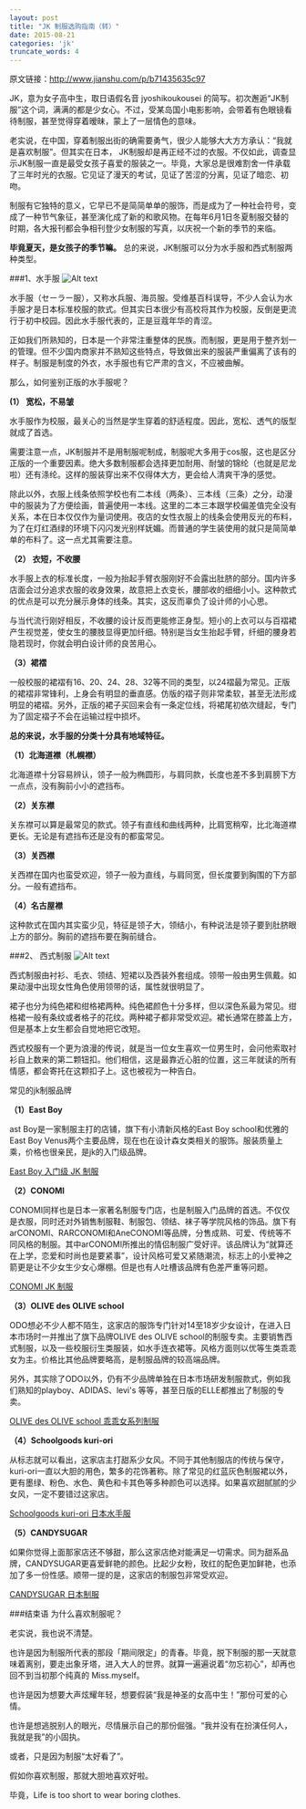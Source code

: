 ```yaml
---
layout: post
title: "JK 制服选购指南（转）"
date: 2015-08-21
categories: 'jk'
truncate_words: 4
---
```

原文链接：<http://www.jianshu.com/p/b71435635c97>

JK，意为女子高中生，取日语假名音 jyoshikoukousei 的简写。初次邂逅“JK制服”这个词，满满的都是少女心。不过，受某岛国小电影影响，会带着有色眼镜看待制服，甚至觉得穿着暧昧，蒙上了一层情色的意味。

老实说，在中国，穿着制服出街的确需要勇气，很少人能够大大方方承认：“我就是喜欢制服”。但其实在日本， JK制服却是再正经不过的衣服。不仅如此，调查显示JK制服一直是最受女孩子喜爱的服装之一。毕竟，大家总是很难割舍一件承载了三年时光的衣服。它见证了漫天的考试，见证了苦涩的分离，见证了暗恋、初吻。

制服有它独特的意义，它早已不是简简单单的服饰，而是成为了一种社会符号，变成了一种节气象征，甚至演化成了新的和歌风物。在每年6月1日冬夏制服交替的时期，各大报刊都会争相刊登少女制服的写真，以庆祝一个新的季节的来临。

**毕竟夏天，是女孩子的季节嘛。**
总的来说，JK制服可以分为水手服和西式制服两种类型。

###1、水手服
![Alt text](http://assets.jk.gaoyh.me/shuishoufu.jpeg)

水手服（セーラー服），又称水兵服、海员服。受维基百科误导，不少人会认为水手服才是日本标准校服的款式。但其实日本很少有高校将其作为校服，反倒是更流行于初中校园。因此水手服代表的，正是豆蔻年华的青涩。

正如我们所熟知的，日本是一个非常注重整体的民族。而制服，更是用于整齐划一的管理。但不少国内商家并不熟知这些特点，导致做出来的服装严重偏离了该有的样子。制服是制度的外衣，水手服也有它严肃的含义，不应被曲解。

那么，如何鉴别正版的水手服呢？


**(1） 宽松，不易皱**

水手服作为校服，最关心的当然是学生穿着的舒适程度。因此，宽松、透气的版型就成了首选。

需要注意一点，JK制服并不是用制服呢制成，制服呢大多用于cos服，这也是区分正版的一个重要因素。绝大多数制服都会选择更加耐用、耐皱的锦纶（也就是尼龙啦）还有涤纶。这样的服装穿出来不仅得体大方，更会给人清爽干净的感觉。

除此以外，衣服上线条依照学校也有二本线（两条）、三本线（三条）之分，动漫中的服装为了方便绘画，普遍使用一本线。这里的二本三本跟学校偏差值完全没有关系，本在日本仅仅作为量词使用。夜店的女性衣服上的线条会使用反光的布料，为了在灯红酒绿的环境下闪闪发光别样妩媚。而普通的学生装使用的就只是简简单单的布料了。这一点尤其需要注意。

**（2） 衣短，不收腰**

水手服上衣的标准长度，一般为抬起手臂衣服刚好不会露出肚脐的部分。国内许多店面会过分追求衣服的收身效果，故意把上衣变长，腰部收的细细小小。这种款式的优点是可以充分展示身体的线条。其实，这反而辜负了设计师的小心思。

与当代流行刚好相反，不收腰的设计反而更能修正身型。短小的上衣可以与百褶裙产生视觉差，使女生的腰肢显得更加纤细。特别是当女生抬起手臂，纤细的腰身若隐若现时，你就会明白设计师的良苦用心。

**（3）裙褶**

一般校服的裙褶有16、20、24、28、32等不同的类型，以24褶最为常见。正版的裙褶非常锋利，上身会有明显的垂直感。仿版的褶子则非常柔软，甚至无法形成明显的裙褶。另外，正版的裙子买回来会有一条定位线，将裙尾初依次缝起，专门为了固定褶子不会在运输过程中损坏。

**总的来说，水手服的分类十分具有地域特征。**

**（1）北海道襟（札幌襟）**

北海道襟十分容易辨认，领子一般为椭圆形，与肩同款，长度也差不多到肩膀下方一点点，没有胸前小小的遮挡布。

**（2）关东襟**

关东襟可以算是最常见的款式。领子有直线和曲线两种，比肩宽稍窄，比北海道襟更长。无论是有遮挡布还是没有的都蛮常见。

**（3）关西襟**

关西襟在国内也蛮受欢迎，领子一般为直线，与肩同宽，但长度要到胸围的下方部分。一般有遮挡布。

**（4）名古屋襟**

这种款式在国内其实蛮少见，特征是领子大，领结小，有种说法是领子要到肚脐眼上方的部分。胸前的遮挡布要在胸前缝合。

###2、	西式制服
![Alt text](http://assets.jk.gaoyh.me/post1-jk.jpg)

西式制服由衬衫、毛衣、领结、短裙以及西装外套组成。领带一般由男生佩戴。如果动漫中出现女性角色使用领带的话，属性就很明显了。

裙子也分为纯色裙和绀格裙两种。纯色裙颜色十分多样，但以深色系最为常见。绀格裙一般有条纹或者格子的花纹。两种裙子都非常受欢迎。裙长通常在膝盖上方，但是基本上女生都会自觉地把它改短。

西式校服有一个更为浪漫的传说，就是当一位女生喜欢一位男生时，会问他索取衬衫自上数来的第二颗钮扣。他们相信，这是最靠近心脏的位置，这三年就读的所有情感，都会寄托在这颗扣子上。这也被视为一种告白。

常见的jk制服品牌

**（1）East Boy**

ast Boy是一家制服主打的店铺，旗下有小清新风格的East Boy school和优雅的East Boy Venus两个主要品牌，现在也在设计森女类相关的服饰。服装质量上乘，价格也很亲民，是jk的入门级品牌。

[East Boy 入门级 JK 制服](https://knewone.com/things/east-boy-ru-men-ji-jk-zhi-fu>)

**（2）CONOMI**

CONOMI同样也是日本一家著名制服专门店，也是制服入门品牌的首选。不仅仅是衣服，同时还对外销售制服鞋、制服包、领结、袜子等学院风格的饰品。旗下有arCONOMI、RARCONOMI和AneCONOMI等品牌，分售成熟、可爱、传统等不同风格的制服。其中arCONOMI所推出的情侣制服广受好评。该品牌认为“就算还在上学，恋爱和时尚也是要紧事”，设计风格可爱又紧随潮流，标志上的小爱神之箭更是让不少女生少女心爆棚。但是也有人吐槽该品牌有色差严重等问题。

[CONOMI JK 制服](https://knewone.com/things/conomi-jk-zhi-fu)

**（3）OLIVE des OLIVE school**

ODO想必不少人都不陌生，这家店的服饰专门针对14至18岁少女设计，在进入日本市场时一并推出了旗下品牌OLIVE des OLIVE school的制服专卖。主要销售西式制服，以及一些校服衍生类服装，如水手连衣裙等。风格方面则以优等生类乖乖女为主。价格比其他品牌要略高，是制服品牌的较高端品牌。

另外，其实除了ODO以外，仍有不少品牌单独在日本市场研发制服款式，例如我们熟知的playboy、ADIDAS、levi's 等等，甚至日版的ELLE都推出了制服的专卖。

[OLIVE des OLIVE school 乖乖女系列制服](https://knewone.com/things/olive-des-olive-school-guai-guai-nu-xi-lie-zhi-fu)

**（4）Schoolgoods kuri-ori**

从标志就可以看出，这家店主打甜系少女风。不同于其他制服店的传统与保守，kuri-ori一直以大胆的用色，繁多的花饰著称。除了常见的红蓝灰色制服裙以外，更有墨绿、粉色、水色、黄色和卡其色等多种颜色可以选择。如果喜欢甜腻腻的少女风，一定不要错过这家店。

[Schoolgoods kuri-ori 日本水手服](https://knewone.com/things/schoolgoods-kuri-ori-ri-ben-shui-shou-fu)

**（5）CANDYSUGAR**

如果你觉得上面那家店还不够甜，那么这家店绝对能满足一切需求。同为甜系品牌，CANDYSUGAR更喜爱鲜艳的颜色。比起少女粉，玫红的配色更加鲜艳，也添加了多一份性感。顺带一提的是，这家店的制服包非常受欢迎。

[CANDYSUGAR 日本制服](https://knewone.com/things/candysugar-ri-ben-zhi-fu)

###结束语
为什么喜欢制服呢？

老实说，我也说不清楚。

也许是因为制服所代表的那段「期间限定」的青春。毕竟，脱下制服的那一天就意味着离别，要走出象牙塔，进入大人的世界。就算一遍遍说着“勿忘初心”，却再也回不到当初那个纯真的 Miss.myself。

也许是因为想要大声炫耀年轻，想要假装“我是神圣的女高中生！”那份可爱的心情。

也许是想逃脱别人的眼光，尽情展示自己的那份倔强。“我并没有在扮演任何人，我就是我”的小固执。

或者，只是因为制服“太好看了”。

假如你喜欢制服，那就大胆地喜欢好啦。

毕竟，Life is too short to wear boring clothes.
